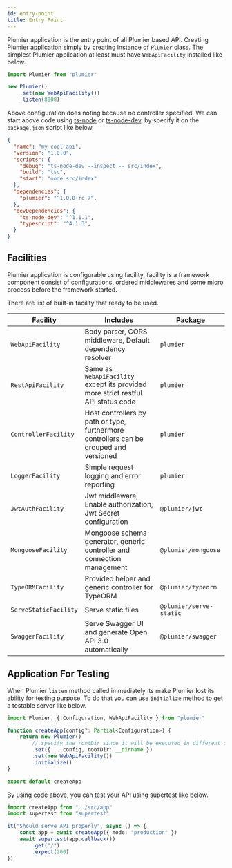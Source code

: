 ```yaml
---
id: entry-point
title: Entry Point
---
```


Plumier application is the entry point of all Plumier based API. Creating Plumier application simply by creating instance of `Plumier` class. The simplest Plumier application at least must have `WebApiFacility` installed like below.

```typescript
import Plumier from "plumier"

new Plumier()
    .set(new WebApiFacility())
    .listen(8000)
```

Above configuration does noting because no controller specified. We can start above code using [ts-node](https://www.npmjs.com/package/ts-node) or [ts-node-dev](https://www.npmjs.com/package/ts-node-dev), by specify it on the `package.json` script like below.

```json {5}
{
  "name": "my-cool-api",
  "version": "1.0.0",
  "scripts": {
    "debug": "ts-node-dev --inspect -- src/index",
    "build": "tsc",
    "start": "node src/index"
  },
  "dependencies": {
    "plumier": "^1.0.0-rc.7",
  },
  "devDependencies": {
    "ts-node-dev": "^1.1.1",
    "typescript": "^4.1.3",
  }
}
```

## Facilities 

Plumier application is configurable using facility, facility is a framework component consist of configurations, ordered middlewares and some micro process before the framework started.

There are list of built-in facility that ready to be used.


| Facility              | Includes                                                                               | Package                 |
| --------------------- | -------------------------------------------------------------------------------------- | ----------------------- |
| `WebApiFacility`      | Body parser, CORS middleware, Default dependency resolver                              | `plumier`               |
| `RestApiFacility`     | Same as `WebApiFacility` except its provided more strict restful API status code       | `plumier`               |
| `ControllerFacility`  | Host controllers by path or type, furthermore controllers can be grouped and versioned | `plumier`               |
| `LoggerFacility`      | Simple request logging and error reporting                                             | `plumier`               |
| `JwtAuthFacility`     | Jwt middleware, Enable authorization, Jwt Secret configuration                         | `@plumier/jwt`          |
| `MongooseFacility`    | Mongoose schema generator, generic controller and connection management                | `@plumier/mongoose`     |
| `TypeORMFacility`     | Provided helper and generic controller for TypeORM                                     | `@plumier/typeorm`      |
| `ServeStaticFacility` | Serve static files                                                           | `@plumier/serve-static` |
| `SwaggerFacility`     | Serve Swagger UI and generate Open API 3.0 automatically                               | `@plumier/swagger`      |

## Application For Testing

When Plumier `listen` method called immediately its make Plumier lost its ability for testing purpose. To do that you can use `initialize` method to get a testable server like below. 

```typescript
import Plumier, { Configuration, WebApiFacility } from "plumier"

function createApp(config?: Partial<Configuration>) {
    return new Plumier()
        // specify the rootDir since it will be executed in different directory (test dir)
        .set({ ...config, rootDir: __dirname })
        .set(new WebApiFacility())
        .initialize()
}

export default createApp
```

By using code above, you can test your API using [supertest](https://www.npmjs.com/package/supertest) like below.

```typescript
import createApp from "../src/app"
import supertest from "supertest"

it("Should serve API properly", async () => {
    const app = await createApp({ mode: "production" })
    await supertest(app.callback())
        .get("/")
        .expect(200)
})
```
